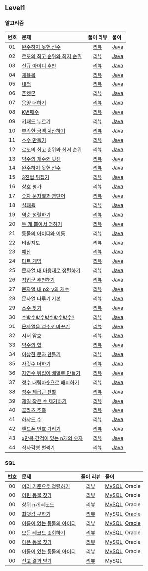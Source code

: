 
## Level1

### 알고리즘

| 번호 | 문제 | 풀이 리뷰 | 풀이 |
| :-: | :-- | :-: | :-- |
| 01 | [완주하지 못한 선수](https://programmers.co.kr/learn/courses/30/lessons/77484)           | [리뷰](./Solution/완주하지_못한_선수/README.md)           | [Java](./Solution/완주하지_못한_선수/Solution.java) |
| 02 | [로또의 최고 순위와 최저 순위](https://programmers.co.kr/learn/courses/30/lessons/77484) | [리뷰](./Solution/로또의_최고_순위와_최저_순위/README.md) | [Java](./Solution/로또의_최고_순위와_최저_순위/Solution.java) |
| 03 | [신규 아이디 추천](https://programmers.co.kr/learn/courses/30/lessons/72410)             | [리뷰](./Solution/신규_아이디_추천/README.md)             | [Java](./Solution/신규_아이디_추천/Solution.java) |
| 04 | [체육복](https://programmers.co.kr/learn/courses/30/lessons/42862)                       | [리뷰](./Solution/체육복/README.md)                       | [Java](./Solution/체육복/Solution.java) |
| 05 | [내적](https://programmers.co.kr/learn/courses/30/lessons/70128)                         | [리뷰](./Solution/내적/README.md)                         | [Java](./Solution/내적/Solution.java) |
| 06 | [폰켓몬]()                                                                               | [리뷰](./Solution/폰켓몬/README.md)                       | [Java](./Solution/폰켓몬/Solution.java) |
| 07 | [음양 더하기](https://programmers.co.kr/learn/courses/30/lessons/76501)                  | [리뷰](./Solution/음양_더하기/README.md)                  | [Java](./Solution/음양_더하기/Solution.java) |
| 08 | [K번째수]()                                                                              | [리뷰](./Solution/K번째수/README.md)                      | [Java](./Solution/K번째수/Solution.java) |
| 09 | [키패드 누르기]()                                                                        | [리뷰](./Solution/키패드_누르기/README.md)                | [Java](./Solution/키패드_누르기/Solution.java) |
| 10 | [부족한 금액 계산하기]()                                                                 | [리뷰](./Solution/부족한_금액_계산하기/README.md)         | [Java](./Solution/부족한_금액_계산하기/Solution.java) |
| 11 | [소수 만들기]()                                                                          | [리뷰](./Solution/소수_만들기/README.md)                  | [Java](./Solution/소수_만들기/Solution.java) |
| 12 | [로또의 최고 순위와 최저 순위](https://programmers.co.kr/learn/courses/30/lessons/77484) | [리뷰](./Solution/로또의_최고_순위와_최저_순위/README.md) | [Java](./Solution/로또의_최고_순위와_최저_순위/Solution.java) |
| 13 | [약수의 개수와 덧셈](https://programmers.co.kr/learn/courses/30/lessons/77884)           | [리뷰](./Solution/약수의_개수와_덧셈/README.md)           | [Java](./Solution/약수의_개수와_덧셈/Solution.java) |
| 14 | [완주하지 못한 선수](https://programmers.co.kr/learn/courses/30/lessons/42576)           | [리뷰](./Solution/완주하지_못한_선수/README.md)           | [Java](./Solution/완주하지_못한_선수/Solution.java) |
| 15 | [3진법 뒤집기](https://programmers.co.kr/learn/courses/30/lessons/68935)                 | [리뷰](./Solution/삼진법_뒤집기/README.md)                | [Java](./Solution/삼진법_뒤집기/Solution.java) |
| 16 | [상호 평가](https://programmers.co.kr/learn/courses/30/lessons/83201)                    | [리뷰](./Solution/상호_평가/README.md)                    | [Java](./Solution/상호_평가/Solution.java) |
| 17 | [숫자 문자열과 영단어](https://programmers.co.kr/learn/courses/30/lessons/81301)         | [리뷰](./Solution/숫자_문자열과_영단어/README.md)         | [Java](./Solution/숫자_문자열과_영단어/Solution.java) |
| 18 | [실패율](https://programmers.co.kr/learn/courses/30/lessons/42889)                       | [리뷰](./Solution/실패율/README.md)                       | [Java](./Solution/실패율/Solution.java) |
| 19 | [역순 정렬하기](https://programmers.co.kr/learn/courses/30/lessons/59035)                | [리뷰](./Solution/역순_정렬하기/README.md)                | [Java](./Solution/역순_정렬하기/Solution.java) |
| 20 | [두 개 뽑아서 더하기](https://programmers.co.kr/learn/courses/30/lessons/68644)          | [리뷰](./Solution/두_개_뽑아서_더하기/README.md)          | [Java](./Solution/두_개_뽑아서_더하기/Solution.java) |
| 21 | [동물의 아이디와 이름](https://programmers.co.kr/learn/courses/30/lessons/59403)         | [리뷰](./Solution/동물의_아이디와_이름/README.md)         | [Java](./Solution/동물의_아이디와_이름/Solution.java) |
| 22 | [비밀지도](https://programmers.co.kr/learn/courses/30/lessons/17681)                     | [리뷰](./Solution/비밀지도/README.md)                     | [Java](./Solution/비밀지도/Solution.java) |
| 23 | [예산](https://programmers.co.kr/learn/courses/30/lessons/12982)                         | [리뷰](./Solution/예산/README.md)                         | [Java](./Solution/예산/Solution.java) |
| 24 | [다트 게임](https://programmers.co.kr/learn/courses/30/lessons/17682)                    | [리뷰](./Solution/다트_게임/README.md)                    | [Java](./Solution/다트_게임/Solution.java) |
| 25 | [문자열 내 마음대로 정렬하기](https://programmers.co.kr/learn/courses/30/lessons/12915)  | [리뷰](./Solution/문자열_내_마음대로_정렬하기/README.md)  | [Java](./Solution/문자열_내_마음대로_정렬하기/Solution.java) |
| 26 | [직업군 추천하기](https://programmers.co.kr/learn/courses/30/lessons/84325)              | [리뷰](./Solution/직업군_추천하기/README.md)              | [Java](./Solution/직업군_추천하기/Solution.java) |
| 27 | [문자열 내 p와 y의 개수](https://programmers.co.kr/learn/courses/30/lessons/12916)       | [리뷰](./Solution/문자열_내_p와_y의_개수/README.md)       | [Java](./Solution/문자열_내_p와_y의_개수/Solution.java) |
| 28 | [문자열 다루기 기본](https://programmers.co.kr/learn/courses/30/lessons/12918)           | [리뷰](./Solution/문자열_다루기_기본/README.md)           | [Java](./Solution/문자열_다루기_기본/Solution.java) |
| 29 | [소수 찾기](https://programmers.co.kr/learn/courses/30/lessons/12921)                    | [리뷰](./Solution/소수_찾기/README.md)                    | [Java](./Solution/소수_찾기/Solution.java) |
| 30 | [수박수박수박수박수박수?](https://programmers.co.kr/learn/courses/30/lessons/12922)      | [리뷰](./Solution/수박수박수박수박수/README.md)           | [Java](./Solution/수박수박수박수박수/Solution.java) |
| 31 | [문자열을 정수로 바꾸기](https://programmers.co.kr/learn/courses/30/lessons/12925)       | [리뷰](./Solution/문자열을_정수로_바꾸기/README.md)       | [Java](./Solution/문자열을_정수로_바꾸기/Solution.java) |
| 32 | [시저 암호](https://programmers.co.kr/learn/courses/30/lessons/12926)                    | [리뷰](./Solution/시저_암호/README.md)                    | [Java](./Solution/시저_암호/Solution.java) |
| 33 | [약수의 합](https://programmers.co.kr/learn/courses/30/lessons/12928)                    | [리뷰](./Solution/약수의_합/README.md)                    | [Java](./Solution/약수의_합/Solution.java) |
| 34 | [이상한 문자 만들기](https://programmers.co.kr/learn/courses/30/lessons/12930)           | [리뷰](./Solution/이상한_문자_만들기/README.md)           | [Java](./Solution/이상한_문자_만들기/Solution.java) |
| 35 | [자릿수 더하기](https://programmers.co.kr/learn/courses/30/lessons/12931)                | [리뷰](./Solution/자릿수_더하기/README.md)                | [Java](./Solution/자릿수_더하기/Solution.java) |
| 36 | [자연수 뒤집어 배열로 만들기](https://programmers.co.kr/learn/courses/30/lessons/12932)  | [리뷰](./Solution/자연수_뒤집어_배열로_만들기/README.md)  | [Java](./Solution/자연수_뒤집어_배열로_만들기/Solution.java) |
| 37 | [정수 내림차순으로 배치하기](https://programmers.co.kr/learn/courses/30/lessons/12933)   | [리뷰](./Solution/정수_내림차순으로_배치하기/README.md)   | [Java](./Solution/정수_내림차순으로_배치하기/Solution.java) |
| 38 | [정수 제곱근 판별](https://programmers.co.kr/learn/courses/30/lessons/12934)             | [리뷰](./Solution/정수_제곱근_판별/README.md)             | [Java](./Solution/정수_제곱근_판별/Solution.java) |
| 39 | [제일 작은 수 제거하기](https://programmers.co.kr/learn/courses/30/lessons/12935)        | [리뷰](./Solution/제일_작은_수_제거하기/README.md)        | [Java](./Solution/제일_작은_수_제거하기/Solution.java) |
| 40 | [콜라츠 추측](https://programmers.co.kr/learn/courses/30/lessons/12943)                  | [리뷰](./Solution/콜라츠_추측/README.md)                  | [Java](./Solution/콜라츠_추측/Solution.java) |
| 41 | [하샤드 수](https://programmers.co.kr/learn/courses/30/lessons/12947)                    | [리뷰](./Solution/하샤드_수/README.md)                    | [Java](./Solution/하샤드_수/Solution.java) |
| 42 | [핸드폰 번호 가리기](https://programmers.co.kr/learn/courses/30/lessons/12948)           | [리뷰](./Solution/핸드폰_번호_가리기/README.md)           | [Java](./Solution/핸드폰_번호_가리기/Solution.java) |
| 43 | [x만큼 간격이 있는 n개의 숫자](https://programmers.co.kr/learn/courses/30/lessons/12954) | [리뷰](./Solution/x만큼_간격이_있는_n개의_숫자/README.md) | [Java](./Solution/x만큼_간격이_있는_n개의_숫자/Solution.java) |
| 44 | [직사각형 별찍기](https://programmers.co.kr/learn/courses/30/lessons/12969)              | [리뷰](./Solution/직사각형_별찍기/README.md)              | [Java](./Solution/직사각형_별찍기/Solution.java) |


### SQL

| 번호 | 문제 | 풀이 리뷰 | 풀이 |
| :-: | :-- | :-: | :-- |
| 00 | [여러 기준으로 정렬하기](https://programmers.co.kr/learn/courses/30/lessons/59404)       | [리뷰](./Solution/여러_기준으로_정렬하기/README.md)       | [MySQL](./Solution/여러_기준으로_정렬하기/Solution_mysql.sql), Oracle |
| 00 | [어린 동물 찾기](https://programmers.co.kr/learn/courses/30/lessons/59037)               | [리뷰](./Solution/어린_동물_찾기/README.md)               | [MySQL](./Solution/어린_동물_찾기/Solution_mysql.sql), Oracle |
| 00 | [상위 n개 레코드](https://programmers.co.kr/learn/courses/30/lessons/59405)              | [리뷰](./Solution/상위_n개_레코드/README.md)              | [MySQL](./Solution/상위_n개_레코드/Solution_mysql.sql), Oracle |
| 00 | [최댓값 구하기](https://programmers.co.kr/learn/courses/30/lessons/59415)                | [리뷰](./Solution/최댓값_구하기/README.md)                | [MySQL](./Solution/최댓값_구하기/Solution_mysql.sql), [Oracle](./Solution/최댓값_구하기/Solution_oracle.sql) |
| 00 | [이름이 없는 동물의 아이디]()                                                            | [리뷰](./Solution/이름이_없는_동물의_아이디/README.md)    | [MySQL](./Solution/이름이_없는_동물의_아이디/Solution_mysql.sql), [Oracle](./Solution/이름이_없는_동물의_아이디/Solution_oracle.sql) |
| 00 | [모든 레코드 조회하기](https://programmers.co.kr/learn/courses/30/lessons/59034)         | [리뷰](./Solution/모든_레코드_조회하기/README.md)         | [MySQL](./Solution/모든_레코드_조회하기/Solution_mysql.sql), Oracle |
| 00 | [아픈 동물 찾기]()                                                                       | [리뷰](./Solution/아픈_동물_찾기/README.md)               | [MySQL](./Solution/아픈_동물_찾기/Solution_mysql.sql), Oracle |
| 00 | [이름이 있는 동물의 아이디](https://programmers.co.kr/learn/courses/30/lessons/59407)    | [리뷰](./Solution/이름이_있는_동물의_아이디/README.md)    | [MySQL](./Solution/이름이_있는_동물의_아이디/Solution_mysql.sql), Oracle |
| 00 | [신고 결과 받기](https://programmers.co.kr/learn/courses/30/lessons/92334)               | [리뷰](./Solution/신고_결과_받기/README.md)               | [MySQL](./Solution/신고_결과_받기/Solution.java) |